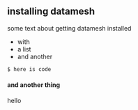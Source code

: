 ## installing datamesh

some text about getting datamesh installed

 * with
 * a list
 * and another

```bash
$ here is code
```

#### and another thing

hello
